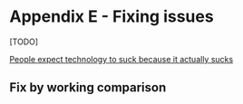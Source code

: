 

# Appendix E - Fixing issues

[TODO]

[People expect technology to suck because it actually sucks](https://tonsky.me/blog/tech-sucks/)

## Fix by working comparison

